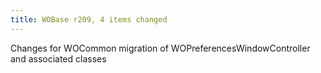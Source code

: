 ```yaml
---
title: WOBase r209, 4 items changed
---
```


Changes for WOCommon migration of WOPreferencesWindowController and associated classes
